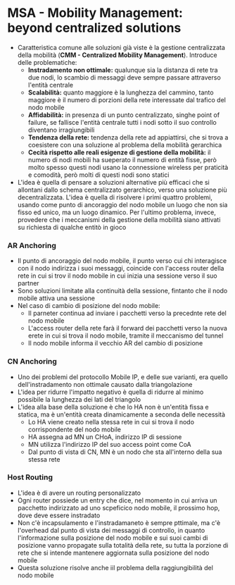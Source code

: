 # MSA - Mobility Management: beyond centralized solutions

- Caratteristica comune alle soluzioni già viste è la gestione centralizzata della mobilità (**CMM - Centralized Mobility Management**). Introduce delle problematiche:
  - **Instradamento non ottimale:** qualunque sia la distanza di rete tra due nodi, lo scambio di messaggi deve sempre passare attraverso l'entità centrale
  - **Scalabilità:** quanto maggiore è la lunghezza del cammino, tanto maggiore è il numero di porzioni della rete interessate dal trafico del nodo mobile
  - **Affidabilità:** in presenza di un punto centralizzato, singhe point of failure, se fallisce l'entità centrale tutti i nodi sotto il suo controllo diventano irragiungibili
  - **Tendenza della rete:** tendenza della rete ad appiattirsi, che si trova a coesistere con una soluzione al problema della mobilità gerarchica
  - **Cecità rispetto alle reali esigenze di gestione della mobilità:** il numero di nodi mobili ha sueperato il numero di entità fisse, però molto spesso questi nodi usano la connessione wireless per praticità e comodità, però molti di questi nodi sono statici
- L'idea è quella di pensare a soluzioni alternative più efficaci che si allontani dallo schema centralizzato gerarchico, verso una soluzione più decentralizzata. L'idea è quella di risolvere i primi quattro problemi, usando come punto di ancoraggio del nodo mobile un luogo che non sia fisso ed unico, ma un luogo dinamico. Per l'ultimo problema, invece, provedere che i meccanismi della gestione della mobilità siano attivati su richiesta di qualche entitò in gioco

### **AR Anchoring**

- Il punto di ancoraggio del nodo mobile, il punto verso cui chi interagisce con il nodo indirizza i suoi messaggi, coincide con l'access router della rete in cui si trov il nodo mobile in cui inizia una sessione verso il suo partner
- Sono soluzioni limitate alla continuità della sessione, fintanto che il nodo mobile attiva una sessione
- Nel caso di cambio di posizione del nodo mobile:
  - Il parneter continua ad inviare i pacchetti verso la precednte rete del nodo mobile
  - L'access router della rete farà il forward dei pacchetti verso la nuova erete in cui si trova il nodo mobile, tramite il meccanismo del tunnel
  - Il nodo mobile informa il vecchio AR del cambio di posizione

### **CN Anchoring**

- Uno dei problemi del protocollo Mobile IP, e delle sue varianti, era quello dell'instradamento non ottimale causato dalla triangolazione
- L'idea per ridurre l'impatto negativo è quella di ridurre al minimo possibile la lunghezza dei lati del triangolo
- L'idea alla base della soluzione è che lo HA non è un'entità fissa e statica, ma è un'entità creata dinamicamente a seconda delle necessità
  - Lo HA viene creato nella stessa rete in cui si trova il nodo corrispondente del nodo mobile
  - HA assegna ad MN un CHoA, indirizzo IP di sessione
  - MN utilizza l'indirizzo IP del suo access point come CoA
  - Dal punto di vista di CN, MN è un nodo che sta all'interno della sua stessa rete

### **Host Routing**

- L'idea è di avere un routing personalizzato
- Ogni router possiede un entry che dice, nel momento in cui arriva un pacchetto indirizzato ad uno scpeficico nodo mobile, il prossimo hop, dove deve essere instradato
- Non c'è incapsulamento e l'instradamaneto è sempre pttimale, ma c'è l'overhead dal punto di vista dei messaggi di controllo, in quanto l'informazione sulla posizione del nodo mobile e sui suoi cambi di posizione vanno propagate sulla totalità della rete, su tutta la porzione di rete che si intende mantenere aggiornata sulla posizione del nodo mobile
- Questa soluzione risolve anche iil problema della raggiungibilità del nodo mobile